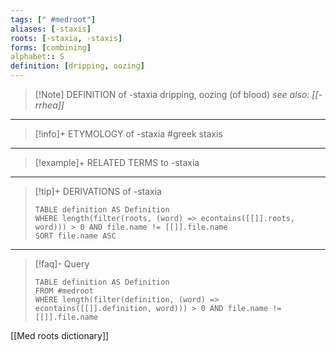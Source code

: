 ```yaml
---
tags: [" #medroot"]
aliases: [-staxis]
roots: [-staxia, -staxis]
forms: [combining]
alphabet:: S
definition: [dripping, oozing]
---
```

>[!Note] DEFINITION of -staxia
>dripping, oozing (of blood)
>*see also: [[-rrhea]]*
_____
>[!info]+ ETYMOLOGY of -staxia
>#greek staxis
_____
>[!example]+ RELATED TERMS to -staxia
>
_____
>[!tip]+ DERIVATIONS of -staxia
>```dataview
>TABLE definition AS Definition 
>WHERE length(filter(roots, (word) => econtains([[]].roots, word))) > 0 AND file.name != [[]].file.name
>SORT file.name ASC
>```
_____
>[!faq]- Query
>```dataview
>TABLE definition AS Definition
>FROM #medroot
>WHERE length(filter(definition, (word) => econtains([[]].definition, word))) > 0 AND file.name != [[]].file.name
>```

[[Med roots dictionary]]